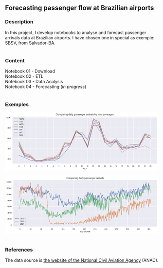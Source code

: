 ##  Forecasting passenger flow at Brazilian airports

### Description
In this project, I develop notebooks to analyse and forecast passenger arrivals data at Brazilian airports. I have chosen one in special as exemple: SBSV, from Salvador-BA.  
<br>

### Content
Notebook 01 - Download  
Notebook 02 - ETL  
Notebook 03 - Data Analysis  
Notebook 04 - Forecasting (_in progress_)  
<br> 

### Exemples  
![](https://github.com/murilogmamaral/anac/blob/main/plot1.png?raw=true)  

![](https://github.com/murilogmamaral/anac/blob/main/plot2.png?raw=true)   
<br>

### References  
The data source is [the website of the National Civil Aviation Agency](https://www.gov.br/anac/pt-br/assuntos/regulados/empresas-aereas/Instrucoes-para-a-elaboracao-e-apresentacao-das-demonstracoes-contabeis/microdados/) (ANAC).
